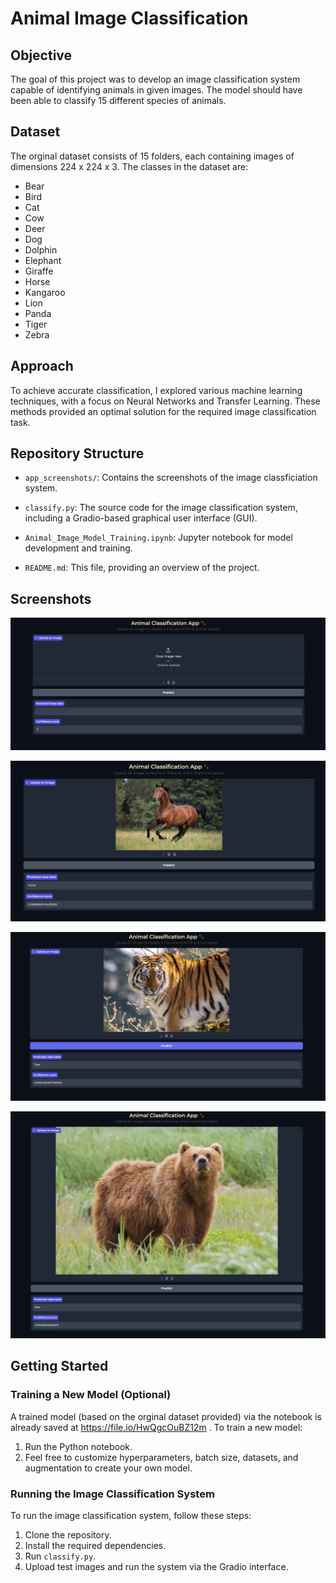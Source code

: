 # Animal Image Classification

## Objective
The goal of this project was to develop an image classification system capable of identifying animals in given images. The model should have been able to classify 15 different species of animals.
## Dataset
The orginal dataset consists of 15 folders, each containing images of dimensions 224 x 224 x 3. The classes in the dataset are:
- Bear
- Bird
- Cat
- Cow
- Deer
- Dog
- Dolphin
- Elephant
- Giraffe
- Horse
- Kangaroo
- Lion
- Panda
- Tiger
- Zebra

## Approach
To achieve accurate classification, I explored various machine learning techniques, with a focus on Neural Networks and Transfer Learning. These methods  provided an optimal solution for the required image classification task.

## Repository Structure
- `app_screenshots/`: Contains the screenshots of the image classficiation system.
- `classify.py`: The source code for the image classification system, including a   Gradio-based graphical user interface (GUI).

- `Animal_Image_Model_Training.ipynb`: Jupyter notebook for model development and training.
- `README.md`: This file, providing an overview of the project.


## Screenshots

![App Screenshot](app_screenshots/SS1.jpg)

![App Screenshot](app_screenshots/SS2.jpg)

![App Screenshot](app_screenshots/SS3.jpg)

![App Screenshot](app_screenshots/SS4.jpg)


## Getting Started

### Training a New Model (Optional)
A trained model (based on the orginal dataset provided) via the notebook is already saved at https://file.io/HwQgcOuBZ12m .  To train a new model:

1. Run the Python notebook. 
2. Feel free to customize hyperparameters, batch size, datasets, and augmentation to create your own model.

### Running the Image Classification System

To run the image classification system, follow these steps:

1. Clone the repository.
2. Install the required dependencies.
3. Run `classify.py`.
4. Upload test images and run the system via the Gradio interface.


